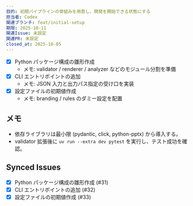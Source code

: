 ```yaml
---
目的: 初期パイプラインの骨組みを用意し、開発を開始できる状態にする
担当者: Codex
関連ブランチ: feat/initial-setup
期限: 2025-10-11
関連Issue: 未設定
関連PR: 未設定
closed_at: 2025-10-05
---
```


- [x] Python パッケージ構成の雛形作成
  - メモ: validator / renderer / analyzer などのモジュール分割を準備
- [x] CLI エントリポイントの追加
  - メモ: JSON 入力と出力パス指定の受け口を実装
- [x] 設定ファイルの初期値作成
  - メモ: branding / rules のダミー設定を配置

## メモ
- 依存ライブラリは最小限 (pydantic, click, python-pptx) から導入する。
- validator 拡張後に `uv run --extra dev pytest` を実行し、テスト成功を確認。

<!-- BEGIN: issues-sync -->
## Synced Issues
- [x] Python パッケージ構成の雛形作成 (#31)
- [x] CLI エントリポイントの追加 (#32)
- [x] 設定ファイルの初期値作成 (#33)
<!-- END: issues-sync -->
